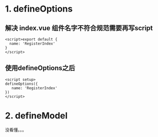 # 1. defineOptions
## 解决 index.vue 组件名字不符合规范需要再写script
```
<script>export default {
  name: 'RegisterIndex'
}
</script>
```
## 使用defineOptions之后
```
<script setup>
defineOptions({
   name: 'RegisterIndex'
})
</script>
```


# 2. defineModel
没看懂。。。